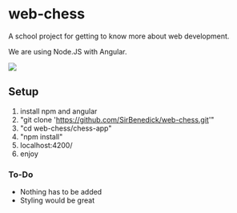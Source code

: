 # web-chess

A school project for getting to know more about web development.

We are using Node.JS with Angular.


![](https://media.giphy.com/media/1SzMTISvQ5d8Fwy4lC/giphy.gif)


## Setup
1. install npm and angular
2. "git clone 'https://github.com/SirBenedick/web-chess.git'"
3. "cd web-chess/chess-app"
4. "npm install"
8. localhost:4200/
9. enjoy


### To-Do
* Nothing  has to be added
* Styling would be great

